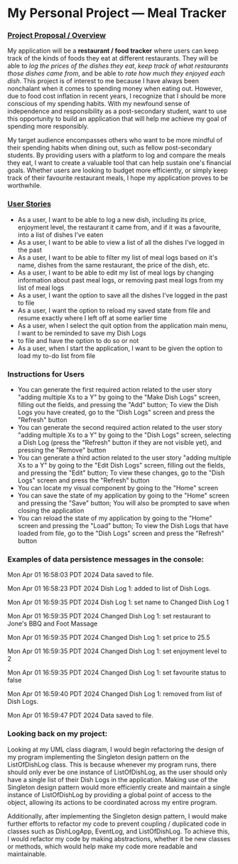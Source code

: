 # My Personal Project — Meal Tracker

### <u>Project Proposal / Overview</u>

My application will be a **restaurant / food tracker** where users can keep track of the kinds of foods they eat at
different restaurants. They will be able to *log the prices of the dishes they eat*, *keep track of what restaurants
those dishes came from*, and be able to *rate how much they enjoyed each dish*. This project is of interest to me
because I have always been nonchalant when it comes to spending money when eating out. However, due to food cost
inflation in recent years, I recognize that I should be more conscious of my spending habits. With my newfound sense of
independence and responsibility as a post-secondary student, want to use this opportunity to build an application that
will help me achieve my goal of spending more responsibly.

My target audience encompasses others who want to be more mindful of their spending habits when dining out, such as
fellow post-secondary students. By providing users with a platform to log and compare the meals they eat, I want to
create a valuable tool that can help sustain one's financial goals. Whether users are looking to budget more
efficiently, or simply keep track of their favourite restaurant meals, I hope my application proves to be worthwhile.

### <u>User Stories</u>
- As a user, I want to be able to log a new dish, including its price, enjoyment level, the restaurant it came from,
  and if it was a favourite, into a list of dishes I’ve eaten
- As a user, I want to be able to view a list of all the dishes I’ve logged in the past
- As a user, I want to be able to filter my list of meal logs based on it's name, dishes from the same
  restaurant, the price of the dish, etc.
- As a user, I want to be able to edit my list of meal logs by changing information about past meal logs, or removing
  past meal logs from my list of meal logs
- As a user, I want the option to save all the dishes I’ve logged in the past to file
- As a user, I want the option to reload my saved state from file and resume exactly where I left off at some earlier 
  time
- As a user, when I select the quit option from the application main menu, I want to be reminded to save my Dish Logs
- to file and have the option to do so or not
- As a user, when I start the application, I want to be given the option to load my to-do list from file

### Instructions for Users
- You can generate the first required action related to the user story "adding multiple Xs to a Y" by going to the
  "Make Dish Logs" screen, filling out the fields, and pressing the "Add" button; To view the Dish Logs you have
  created, go to the "Dish Logs" screen and press the "Refresh" button
- You can generate the second required action related to the user story "adding multiple Xs to a Y" by going to the
  "Dish Logs" screen, selecting a Dish Log (press the "Refresh" button if they are not visible yet), and pressing the
  "Remove" button
- You can generate a third action related to the user story "adding multiple Xs to a Y" by going to the
  "Edit Dish Logs" screen, filling out the fields, and pressing the "Edit" button; To view these changes, go to the 
  "Dish Logs" screen and press the "Refresh" button
- You can locate my visual component by going to the "Home" screen
- You can save the state of my application by going to the "Home" screen and pressing the "Save" button; You will also
  be prompted to save when closing the application
- You can reload the state of my application by going to the "Home" screen and pressing the "Load" button; To view the
  Dish Logs that have loaded from file, go to the "Dish Logs" screen and press the "Refresh" button

### Examples of data persistence messages in the console:
Mon Apr 01 16:58:03 PDT 2024
Data saved to file.

Mon Apr 01 16:58:23 PDT 2024
Dish Log 1: added to list of Dish Logs.

Mon Apr 01 16:59:35 PDT 2024
Dish Log 1: set name to Changed Dish Log 1

Mon Apr 01 16:59:35 PDT 2024
Changed Dish Log 1: set restaurant to Jone's BBQ and Foot Massage

Mon Apr 01 16:59:35 PDT 2024
Changed Dish Log 1: set price to 25.5

Mon Apr 01 16:59:35 PDT 2024
Changed Dish Log 1: set enjoyment level to 2

Mon Apr 01 16:59:35 PDT 2024
Changed Dish Log 1: set favourite status to false

Mon Apr 01 16:59:40 PDT 2024
Changed Dish Log 1: removed from list of Dish Logs.

Mon Apr 01 16:59:47 PDT 2024
Data saved to file.

### Looking back on my project:
Looking at my UML class diagram, I would begin refactoring the design of my program implementing the Singleton design
pattern on the ListOfDishLog class. This is because whenever my program runs, there should only ever be one instance of
ListOfDishLog, as the user should only have a single list of their Dish Logs in the application. Making use of the
Singleton design pattern would more efficiently create and maintain a single instance of ListOfDishLog by providing a
global point of access to the object, allowing its actions to be coordinated across my entire program.

Additionally, after implementing the Singleton design pattern, I would make further efforts to refactor my code to
prevent coupling / duplicated code in classes such as DishLogApp, EventLog, and ListOfDishLog. To achieve this, I would
refactor my code by making abstractions, whether it be new classes or methods, which would help make my code more
readable and maintainable.
